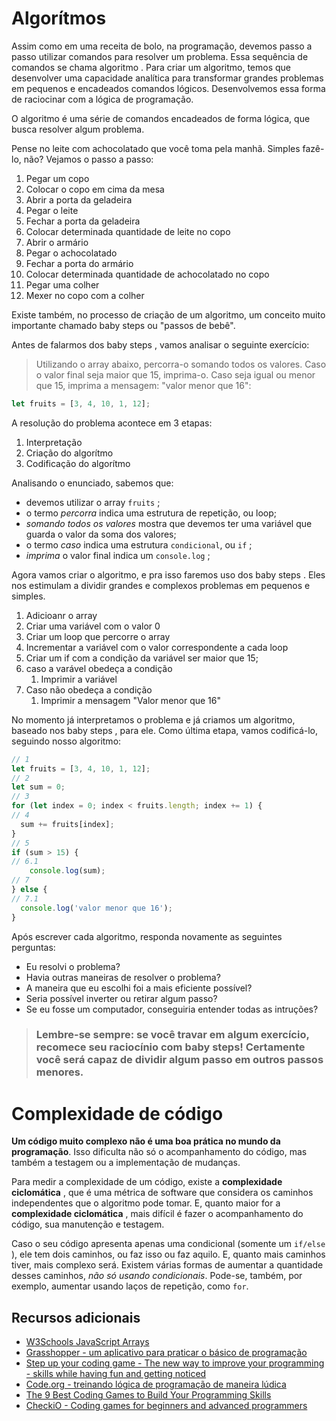 # Algorítmos
Assim como em uma receita de bolo, na programação, devemos passo a passo utilizar comandos para resolver um problema. Essa sequência de comandos se chama algoritmo . Para criar um algoritmo, temos que desenvolver uma capacidade analítica para transformar grandes problemas em pequenos e encadeados comandos lógicos. Desenvolvemos essa forma de raciocinar com a lógica de programação.

O algoritmo é uma série de comandos encadeados de forma lógica, que busca resolver algum problema.

Pense no leite com achocolatado que você toma pela manhã. Simples fazê-lo, não? Vejamos o passo a passo:
1. Pegar um copo
2. Colocar o copo em cima da mesa
3. Abrir a porta da geladeira
4. Pegar o leite
5. Fechar a porta da geladeira
6. Colocar determinada quantidade de leite no copo
7. Abrir o armário
8. Pegar o achocolatado
9. Fechar a porta do armário
10. Colocar determinada quantidade de achocolatado no copo
11. Pegar uma colher
12. Mexer no copo com a colher

Existe também, no processo de criação de um algoritmo, um conceito muito importante chamado baby steps ou "passos de bebê".

Antes de falarmos dos baby steps , vamos analisar o seguinte exercício:

> Utilizando o array abaixo, percorra-o somando todos os valores. Caso o valor final seja maior que 15, imprima-o. Caso seja igual ou menor que 15, imprima a mensagem: "valor menor que 16":
```javascript
let fruits = [3, 4, 10, 1, 12];
```
A resolução do problema acontece em 3 etapas:
1. Interpretação
2. Criação do algorítmo
3. Codificação do algorítmo

Analisando o enunciado, sabemos que:
- devemos utilizar o array `fruits` ;
- o termo _percorra_ indica uma estrutura de repetição, ou loop;
- _somando todos os valores_ mostra que devemos ter uma variável que guarda o valor da soma dos valores;
- o termo _caso_ indica uma estrutura `condicional`, ou `if` ;
- _imprima_ o valor final indica um `console.log` ;

Agora vamos criar o algoritmo, e pra isso faremos uso dos baby steps . Eles nos estimulam a dividir grandes e complexos problemas em pequenos e simples.

1. Adicioanr o array
2. Criar uma variável com o valor 0
3. Criar um loop que percorre o array
4. Incrementar a variável com o valor correspondente a cada loop
5. Criar um if com a condição da variável ser maior que 15;
6. caso a varável obedeça a condição
   1. Imprimir a variável
7. Caso não obedeça a condição
   1. Imprimir a mensagem "Valor menor que 16"

No momento já interpretamos o problema e já criamos um algoritmo, baseado nos baby steps , para ele. Como última etapa, vamos codificá-lo, seguindo nosso algoritmo:
```javascript
// 1
let fruits = [3, 4, 10, 1, 12];
// 2
let sum = 0;
// 3
for (let index = 0; index < fruits.length; index += 1) {
// 4  
  sum += fruits[index];
}
// 5
if (sum > 15) {
// 6.1
    console.log(sum);
// 7
} else {
// 7.1
  console.log('valor menor que 16');
}
```

Após escrever cada algoritmo, responda novamente as seguintes perguntas:
- Eu resolvi o problema?
- Havia outras maneiras de resolver o problema?
- A maneira que eu escolhi foi a mais eficiente possível?
- Seria possível inverter ou retirar algum passo?
- Se eu fosse um computador, conseguiria entender todas as intruções?

> ### Lembre-se sempre: se você travar em algum exercício, recomece seu raciocínio com baby steps! Certamente você será capaz de dividir algum passo em outros passos menores.


# Complexidade de código
__Um código muito complexo não é uma boa prática no mundo da programação__. Isso dificulta não só o acompanhamento do código, mas também a testagem ou a implementação de mudanças.

Para medir a complexidade de um código, existe a **complexidade ciclomática** , que é uma métrica de software que considera os caminhos independentes que o algoritmo pode tomar. E, quanto maior for a **complexidade ciclomática** , mais difícil é fazer o acompanhamento do código, sua manutenção e testagem.

Caso o seu código apresenta apenas uma condicional (somente um `if/else` ), ele tem dois caminhos, ou faz isso ou faz aquilo. E, quanto mais caminhos tiver, mais complexo será. Existem várias formas de aumentar a quantidade desses caminhos, _não só usando condicionais_. Pode-se, também, por exemplo, aumentar usando laços de repetição, como `for`.


## Recursos adicionais
- [W3Schools JavaScript Arrays](https://www.w3schools.com/js/js_arrays.asp)
- [Grasshopper - um aplicativo para praticar o básico de programação](https://grasshopper.app/)
- [Step up your coding game - The new way to improve your programming - skills while having fun and getting noticed](https://www.codingame.com/start)
- [Code.org - treinando lógica de programação de maneira lúdica](https://code.org/learn)
- [The 9 Best Coding Games to Build Your Programming Skills](https://www.makeuseof.com/tag/best-programming-games/)
- [CheckiO - Coding games for beginners and advanced programmers](https://checkio.org/)